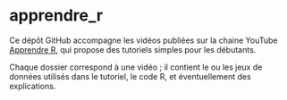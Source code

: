 # apprendre_r

Ce dépôt GitHub accompagne les vidéos publiées sur la chaine YouTube [Apprendre R](https://www.youtube.com/channel/UCLldSlyWBlllnlWKuSO2tgw), qui propose des tutoriels simples pour les débutants. 

Chaque dossier correspond à une vidéo ; il contient le ou les jeux de données utilisés dans le tutoriel, le code R, et éventuellement des explications. 
